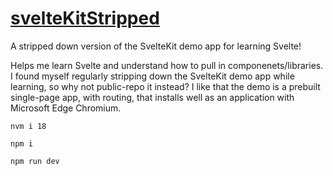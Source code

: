# [svelteKitStripped](https://sveltekitstripped.netlify.app)
A stripped down version of the SvelteKit demo app for learning Svelte!

Helps me learn Svelte and understand how to pull in componenets/libraries. I found myself regularly stripping down the SvelteKit demo app while learning, so why not public-repo it instead? I like that the demo is a prebuilt single-page app, with routing, that installs well as an application with Microsoft Edge Chromium.

```
nvm i 18

npm i

npm run dev
